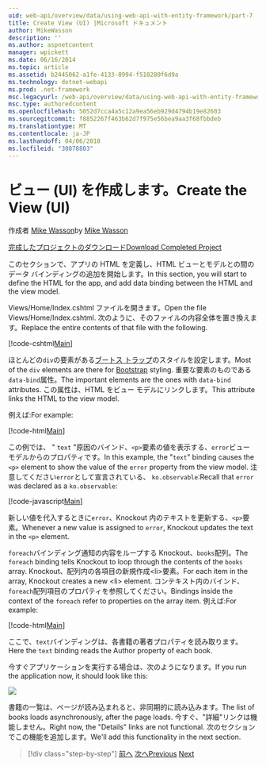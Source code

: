 ```yaml
---
uid: web-api/overview/data/using-web-api-with-entity-framework/part-7
title: Create View (UI) |Microsoft ドキュメント
author: MikeWasson
description: ''
ms.author: aspnetcontent
manager: wpickett
ms.date: 06/16/2014
ms.topic: article
ms.assetid: b2445062-a1fe-4133-8994-f510280f6d9a
ms.technology: dotnet-webapi
ms.prod: .net-framework
msc.legacyurl: /web-api/overview/data/using-web-api-with-entity-framework/part-7
msc.type: authoredcontent
ms.openlocfilehash: 5052d7cca4a5c12a9ea56eb929d4794b19e82603
ms.sourcegitcommit: f8852267f463b62d7f975e56bea9aa3f68fbbdeb
ms.translationtype: MT
ms.contentlocale: ja-JP
ms.lasthandoff: 04/06/2018
ms.locfileid: "30878803"
---
```

<a name="create-the-view-ui"></a><span data-ttu-id="f1606-102">ビュー (UI) を作成します。</span><span class="sxs-lookup"><span data-stu-id="f1606-102">Create the View (UI)</span></span>
====================
<span data-ttu-id="f1606-103">作成者 [Mike Wasson](https://github.com/MikeWasson)</span><span class="sxs-lookup"><span data-stu-id="f1606-103">by [Mike Wasson](https://github.com/MikeWasson)</span></span>

[<span data-ttu-id="f1606-104">完成したプロジェクトのダウンロード</span><span class="sxs-lookup"><span data-stu-id="f1606-104">Download Completed Project</span></span>](https://github.com/MikeWasson/BookService)

<span data-ttu-id="f1606-105">このセクションで、アプリの HTML を定義し、HTML ビューとモデルとの間のデータ バインディングの追加を開始します。</span><span class="sxs-lookup"><span data-stu-id="f1606-105">In this section, you will start to define the HTML for the app, and add data binding between the HTML and the view model.</span></span>

<span data-ttu-id="f1606-106">Views/Home/Index.cshtml ファイルを開きます。</span><span class="sxs-lookup"><span data-stu-id="f1606-106">Open the file Views/Home/Index.cshtml.</span></span> <span data-ttu-id="f1606-107">次のように、そのファイルの内容全体を置き換えます。</span><span class="sxs-lookup"><span data-stu-id="f1606-107">Replace the entire contents of that file with the following.</span></span>

[!code-cshtml[Main](part-7/samples/sample1.cshtml)]

<span data-ttu-id="f1606-108">ほとんどの`div`の要素がある[ブートス トラップ](http://getbootstrap.com/)のスタイルを設定します。</span><span class="sxs-lookup"><span data-stu-id="f1606-108">Most of the `div` elements are there for [Bootstrap](http://getbootstrap.com/) styling.</span></span> <span data-ttu-id="f1606-109">重要な要素のものである`data-bind`属性。</span><span class="sxs-lookup"><span data-stu-id="f1606-109">The important elements are the ones with `data-bind` attributes.</span></span> <span data-ttu-id="f1606-110">この属性は、HTML をビュー モデルにリンクします。</span><span class="sxs-lookup"><span data-stu-id="f1606-110">This attribute links the HTML to the view model.</span></span>

<span data-ttu-id="f1606-111">例えば:</span><span class="sxs-lookup"><span data-stu-id="f1606-111">For example:</span></span>

[!code-html[Main](part-7/samples/sample2.html)]

<span data-ttu-id="f1606-112">この例では、 &quot; `text` &quot;原因のバインド、`<p>`要素の値を表示する、`error`ビュー モデルからのプロパティです。</span><span class="sxs-lookup"><span data-stu-id="f1606-112">In this example, the &quot;`text`&quot; binding causes the `<p>` element to show the value of the `error` property from the view model.</span></span> <span data-ttu-id="f1606-113">注意してください`error`として宣言されている、 `ko.observable`:</span><span class="sxs-lookup"><span data-stu-id="f1606-113">Recall that `error` was declared as a `ko.observable`:</span></span>

[!code-javascript[Main](part-7/samples/sample3.js)]

<span data-ttu-id="f1606-114">新しい値を代入するときに`error`、Knockout 内のテキストを更新する、`<p>`要素。</span><span class="sxs-lookup"><span data-stu-id="f1606-114">Whenever a new value is assigned to `error`, Knockout updates the text in the `<p>` element.</span></span>

<span data-ttu-id="f1606-115">`foreach`バインディング通知の内容をループする Knockout、`books`配列。</span><span class="sxs-lookup"><span data-stu-id="f1606-115">The `foreach` binding tells Knockout to loop through the contents of the `books` array.</span></span> <span data-ttu-id="f1606-116">Knockout、配列内の各項目の新規作成&lt;li&gt;要素。</span><span class="sxs-lookup"><span data-stu-id="f1606-116">For each item in the array, Knockout creates a new &lt;li&gt; element.</span></span> <span data-ttu-id="f1606-117">コンテキスト内のバインド、`foreach`配列項目のプロパティを参照してください。</span><span class="sxs-lookup"><span data-stu-id="f1606-117">Bindings inside the context of the `foreach` refer to properties on the array item.</span></span> <span data-ttu-id="f1606-118">例えば:</span><span class="sxs-lookup"><span data-stu-id="f1606-118">For example:</span></span>

[!code-html[Main](part-7/samples/sample4.html)]

<span data-ttu-id="f1606-119">ここで、`text`バインディングは、各書籍の著者プロパティを読み取ります。</span><span class="sxs-lookup"><span data-stu-id="f1606-119">Here the `text` binding reads the Author property of each book.</span></span>

<span data-ttu-id="f1606-120">今すぐアプリケーションを実行する場合は、次のようになります。</span><span class="sxs-lookup"><span data-stu-id="f1606-120">If you run the application now, it should look like this:</span></span>

![](part-7/_static/image1.png)

<span data-ttu-id="f1606-121">書籍の一覧は、ページが読み込まれると、非同期的に読み込みます。</span><span class="sxs-lookup"><span data-stu-id="f1606-121">The list of books loads asynchronously, after the page loads.</span></span> <span data-ttu-id="f1606-122">今すぐ、&quot;詳細&quot;リンクは機能しません。</span><span class="sxs-lookup"><span data-stu-id="f1606-122">Right now, the &quot;Details&quot; links are not functional.</span></span> <span data-ttu-id="f1606-123">次のセクションでこの機能を追加します。</span><span class="sxs-lookup"><span data-stu-id="f1606-123">We'll add this functionality in the next section.</span></span>

> [!div class="step-by-step"]
> <span data-ttu-id="f1606-124">[前へ](part-6.md)
> [次へ](part-8.md)</span><span class="sxs-lookup"><span data-stu-id="f1606-124">[Previous](part-6.md)
[Next](part-8.md)</span></span>
